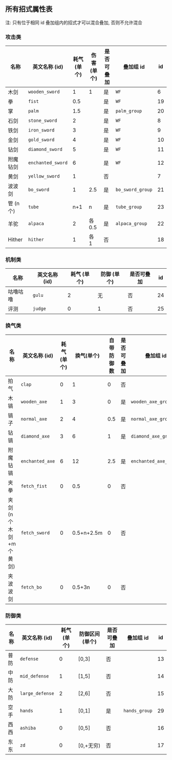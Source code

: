 ## 所有招式属性表

注: 只有位于相同 id 叠加组内的招式才可以混合叠加, 否则不允许混合

### 攻击类

| 名称      | 英文名称 (id)             | 耗气 (单个) | 伤害 (单个) | 是否可叠加 | 叠加组 id   | id  |
|---------|-----------------------|---------|---------|-------|----------|------|
| 木剑      | ```wooden_sword```    | 1       | 1       | 是     | ```WF``` | 6  |
| 拳       | ```fist```            | 0.5     |         | 是     | ```WF``` |  19    |
| 掌       | ```palm```            | 1.5     |         | 是     | ```palm_group``` |  20    |
| 石剑      | ```stone_sword```     | 2       |         | 是     | ```WF``` | 8  |
| 铁剑      | ```iron_sword```      | 3       |         | 是     | ```WF``` | 9  |
| 金剑      | ```gold_sword```      | 4       |         | 是     | ```WF``` | 10  |
| 钻剑      | ```diamond_sword```   | 5       |         | 是     | ```WF``` | 11 |
| 附魔钻剑    | ```enchanted_sword``` | 6       |         | 是     | ```WF``` | 12  |
| 黄剑      | ```yellow_sword```    | 1       |         | 否     |          | 7  |
| 波波剑     | ```bo_sword```        | 1       | 2.5     | 是     | ```bo_sword_group``` |  21    |
| 管 (n 个) | ```tube```            | n+1     | n       | 是     | ```tube_group``` |  23    |
| 羊驼      | ```alpaca```          | 2       | 各 0.5     | 是     | ```alpaca_group``` |  22    |
| Hither | ```hither``` | 1 | 各 1 | 否 |  | 18 |

### 机制类

| 名称   | 英文名称 (id)   | 耗气 (单个) | 防御 (单个) | 是否可叠加 | id  |
|------|-------------|---------|---------|-------|------|
| 咕噜咕噜 | ```gulu```  | 2       | 无       | 否     |   24   |
| 评测   | ```judge``` | 0       | 1       | 否     |  25    |

### 换气类

| 名称   | 英文名称 (id)  | 耗气 (单个) | 换气(单个) | 自带防御数 | 是否可叠加 | 叠加组 id   | id  |
|------------------|---------------------|---------|------------|-------|--------------|-------------|------|
| 拍气 | ```clap```          | 0       | 1          | 0 | 否     |                           | 1  |
| 木镐 | ```wooden_axe```    | 1       | 3          | 0 | 是     | ```wooden_axe_group```    | 2  |
| 镐子 | ```normal_axe```    | 2       | 4          | 0.5 | 是     | ```normal_axe_group```    | 3  |
| 钻镐 | ```diamond_axe```   | 3       | 6          | 1 | 是     | ```diamond_axe_group```   | 4  |
| 附魔钻镐 | ```enchanted_axe``` | 6       | 12         | 2.5 | 是     | ```enchanted_axe_group``` | 5  |
| 夹拳               | ```fetch_fist```    | 0       | 0.5        | 0 | 否     |               |   26   |
| 夹剑 (n 个木剑+m 个黄剑) | ```fetch_sword```   | 0       | 0.5+n+2.5m | 0 | 否     |                |  27    |
| 夹波波剑      | ```fetch_bo```      | 0       | 0.5+3n     | 0 |  否     |                           |  28 |

### 防御类

| 名称 | 英文名称 (id)           | 耗气 (单个) | 防御区间 (单个) | 是否可叠加 | 叠加组 id       | id  |
|----|---------------------|---------|-----------|-------|-------------------|------|
| 普防 | ```defense```       | 0       | \[0,3\]   | 否     |                   | 13  |
| 中防 | ```mid_defense```   | 1       | \[1,5\]   | 否     |                   |  14    |
| 大防 | ```large_defense``` | 2       | \[2,6\]   | 否     |                   |  15    |
| 空手 | ```hands```         | 1       | \[0,1\]   | 是     | ```hands_group``` |  29    |
| 西西 | ```ashiba```        | 0       | \[0,5\]   | 否     |                   | 16  |
| 东东 | ```zd```            | 0       | \[0,+无穷)  | 否     |                   | 17  |